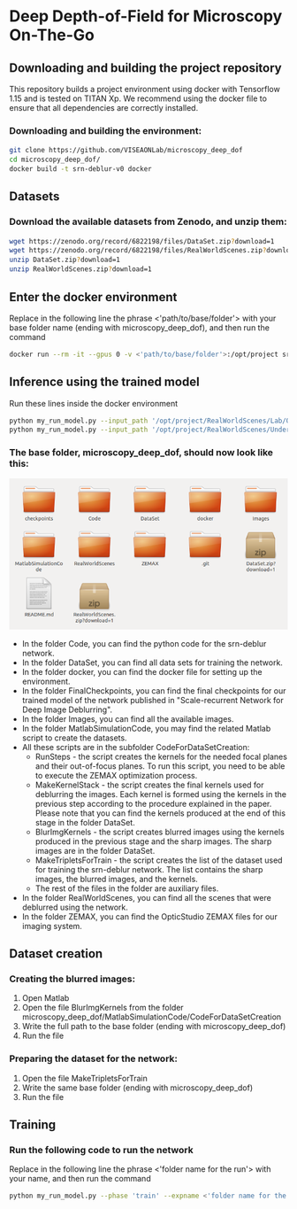 # Deep Depth-of-Field for Microscopy On-The-Go

## Downloading and building the project repository

This repository builds a project environment using docker with Tensorflow 1.15 and is tested on TITAN Xp.
We recommend using the docker file to ensure that all dependencies are correctly installed.

### Downloading and building the environment:
```bash
git clone https://github.com/VISEAONLab/microscopy_deep_dof
cd microscopy_deep_dof/
docker build -t srn-deblur-v0 docker
```

## Datasets

### Download the available datasets from Zenodo, and unzip them:
```bash
wget https://zenodo.org/record/6822198/files/DataSet.zip?download=1
wget https://zenodo.org/record/6822198/files/RealWorldScenes.zip?download=1
unzip DataSet.zip?download=1 
unzip RealWorldScenes.zip?download=1
```

## Enter the docker environment
Replace in the following line the phrase <'path/to/base/folder'> with your base folder name (ending with microscopy_deep_dof), and then run the command
```bash
docker run --rm -it --gpus 0 -v <'path/to/base/folder'>:/opt/project srn-deblur-v0
```

## Inference using the trained model
Run these lines inside the docker environment
```bash
python my_run_model.py --input_path '/opt/project/RealWorldScenes/Lab/OneShots' --output_path '/opt/project/test/Lab'
python my_run_model.py --input_path '/opt/project/RealWorldScenes/UnderWater/OneShots' --output_path '/opt/project/test/UnderWater'
```

### The base folder, microscopy_deep_dof,  should now look like this:

![The base folder](Images/view_folder.png)

 - In the folder Code, you can find the python code for the srn-deblur network.
 - In the folder DataSet, you can find all data sets for training the network.
 - In the folder docker, you can find the docker file for setting up the environment.
 - In the folder FinalCheckpoints, you can find the final checkpoints for our trained model of the network published in "Scale-recurrent Network for Deep Image Deblurring".
 - In the folder Images, you can find all the available images.
- In the folder MatlabSimulationCode, you may find the related Matlab script to create the datasets. 
- All these scripts are in the subfolder CodeForDataSetCreation:
  - RunSteps - the script creates the kernels for the needed focal planes and their out-of-focus planes. To run this script, you need to be able to execute the ZEMAX optimization process.
  * MakeKernelStack - the script creates the final kernels used for deblurring the images. Each kernel is formed using the kernels in the previous step according to the procedure explained in the paper. Please note that you can find the kernels produced at the end of this stage in the folder DataSet.
  - BlurImgKernels - the script creates blurred images using the kernels produced in the previous stage and the sharp images. The sharp images are in the folder DataSet.
  - MakeTripletsForTrain - the script creates the list of the dataset used for training the srn-deblur network. The list contains the sharp images, the blurred images, and the kernels. 
  - The rest of the files in the folder are auxiliary files. 
 - In the folder RealWorldScenes, you can find all the scenes that were deblurred using the network.
 - In the folder ZEMAX, you can find the OpticStudio ZEMAX files for our imaging system.


## Dataset creation

### Creating the blurred images:

1. Open Matlab
2. Open the file BlurImgKernels from the folder microscopy_deep_dof/MatlabSimulationCode/CodeForDataSetCreation
3. Write the full path to the base folder (ending with microscopy_deep_dof)
4. Run the file

### Preparing the dataset for the network:

1. Open the file MakeTripletsForTrain
2. Write the same base folder (ending with microscopy_deep_dof)
3. Run the file

## Training
### Run the following code to run the network
Replace in the following line the phrase <'folder name for the run'> with your name, and then run the command
```bash
python my_run_model.py --phase 'train' --expname <'folder name for the run'> --step 0
```
